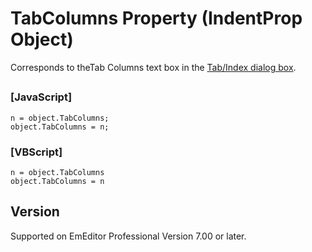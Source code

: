 # TabColumns Property (IndentProp Object)

Corresponds to theTab
Columns text box in the
[Tab/Index dialog box](../../dlg/properties/general/indent/index).

## 

### \[JavaScript\]

```
n = object.TabColumns;
object.TabColumns = n;
```

### \[VBScript\]

```
n = object.TabColumns
object.TabColumns = n
```

## Version

Supported on EmEditor Professional Version 7.00 or later.
